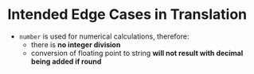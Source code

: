 # Intended Edge Cases in Translation

- `number` is used for numerical calculations, therefore:
  - there is **no integer division**
  - conversion of floating point to string **will not result with decimal being added if round**
